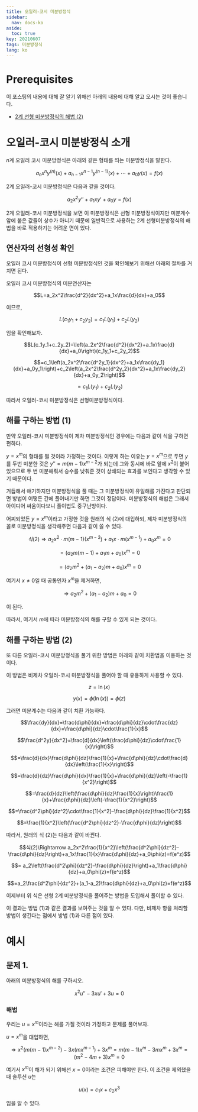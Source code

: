 ```yaml
---
title: 오일러-코시 미분방정식
sidebar:
  nav: docs-ko
aside:
  toc: true
key: 20210607
tags: 미분방정식
lang: ko
---
```


# Prerequisites 

이 포스팅의 내용에 대해 잘 알기 위해선 아래의 내용에 대해 알고 오시는 것이 좋습니다.

* [2계 선형 미분방정식의 해법 (2)](https://angeloyeo.github.io/2021/06/02/second_order_ODE_2.html)

# 오일러-코시 미분방정식 소개

$n$계 오일러 코시 미분방정식은 아래와 같은 형태를 띄는 미분방정식을 말한다.

$$a_nx^ny^{(n)}(x)+a_{n-1}x^{n-1}y^{(n-1)}(x)+\cdots+a_0y(x)=f(x)$$

2계 오일러-코시 미분방정식은 다음과 같을 것이다.

$$a_2x^2y''+a_1xy'+a_0y=f(x)$$

2계 오일러-코시 미분방정식을 보면 이 미분방정식은 선형 미분방정식이지만 미분계수 앞에 붙은 값들이 상수가 아니기 때문에 일반적으로 사용하는 2계 선형미분방정식의 해법을 바로 적용하기는 어려운 면이 있다.

## 연산자의 선형성 확인

오일러 코시 미분방정식이 선형 미분방정식인 것을 확인해보기 위해선 아래의 절차를 거치면 된다.

오일러 코시 미분방정식의 미분연산자는

$$L=a_2x^2\frac{d^2}{dx^2}+a_1x\frac{d}{dx}+a_0$$

이므로,

$$L(c_1y_1 + c_2y_2)=c_1L(y_1)+c_2L(y_2)$$

임을 확인해보자.

$$L(c_1y_1+c_2y_2)=\left(a_2x^2\frac{d^2}{dx^2}+a_1x\frac{d}{dx}+a_0\right)(c_1y_1+c_2y_2)$$

$$=c_1\left(a_2x^2\frac{d^2y_1}{dx^2}+a_1x\frac{dy_1}{dx}+a_0y_1\right)+c_2\left(a_2x^2\frac{d^2y_2}{dx^2}+a_1x\frac{dy_2}{dx}+a_0y_2\right)$$

$$=c_1L(y_1)+c_2L(y_2)$$

따라서 오일러-코시 미분방정식은 선형미분방정식이다.

## 해를 구하는 방법 (1)

만약 오일러-코시 미분방정식이 제차 미분방정식인 경우에는 다음과 같이 식을 구하면 편하다.

$y=x^m$의 형태를 띌 것이라 가정하는 것이다. 이렇게 하는 이유는 $y=x^m$으로 두면 $y$를 두번 미분한 것은 $y''=m(m-1)x^{m-2}$가 되는데 그와 동시에 바로 앞에 $x^2$이 붙어 있으므로 두 번 미분해줘서 승수를 낮춰준 것이 상쇄되는 효과를 보인다고 생각할 수 있기 때문이다.

거듭해서 얘기하지만 미분방정식을 풀 때는 그 미분방정식이 유일해를 가진다고 판단되면 방법이 어떻든 간에 풀어내기만 하면 그것이 정답이다. 미분방정식의 해법은 그래서 아이디어 싸움이다보니 풀이법도 중구난방이다.

어찌되었든 $y=x^m$이라고 가정한 것을 원래의 식 (2)에 대입하되, 제차 미분방정식의 꼴로 미분방정식을 생각해주면 다음과 같이 쓸 수 있다.

$$식(2)\Rightarrow a_2x^2 \cdot m (m-1)(x^{m-2})+a_1x\cdot m (x^{m-1})+a_0x^m=0$$

$$=(a_2m(m-1)+a_1m+a_0)x^m =0$$

$$=(a_2m^2+(a_1-a_2)m+a_0)x^m=0$$

여기서 $x\neq 0$일 때 공통인자 $x^m$을 제거하면,

$$\Rightarrow a_2m^2+(a_1-a_2)m+a_0=0$$

이 된다.
 
따라서, 여기서 $m$에 따라 미분방정식의 해를 구할 수 있게 되는 것이다.

## 해를 구하는 방법 (2)

또 다른 오일러-코시 미분방정식을 풀기 위한 방법은 아래와 같이 치환법을 이용하는 것이다.

이 방법은 비제차 오일러-코시 미분방정식을 풀어야 할 때 유용하게 사용할 수 있다.

$$z=\ln(x)$$

$$y(x)=\phi(\ln(x))=\phi(z)$$

그러면 미분계수는 다음과 같이 치환 가능하다.

$$\frac{dy}{dx}=\frac{d\phi}{dx}=\frac{d\phi}{dz}\cdot\frac{dz}{dx}=\frac{d\phi}{dz}\cdot\frac{1}{x}$$

$$\frac{d^2y}{dx^2}=\frac{d}{dx}\left(\frac{d\phi}{dz}\cdot\frac{1}{x}\right)$$

$$=\frac{d}{dx}\frac{d\phi}{dz}\frac{1}{x}+\frac{d\phi}{dz}\cdot\frac{d}{dx}\left(\frac{1}{x}\right)$$

$$=\frac{d}{dz}\frac{d\phi}{dx}\frac{1}{x}+\frac{d\phi}{dz}\left(-\frac{1}{x^2}\right)$$

$$=\frac{d}{dz}\left(\frac{d\phi}{dz}\frac{1}{x}\right)\frac{1}{x}+\frac{d\phi}{dz}\left(-\frac{1}{x^2}\right)$$

$$=\frac{d^2\phi}{dz^2}\cdot\frac{1}{x^2}-\frac{d\phi}{dz}\frac{1}{x^2}$$

$$=\frac{1}{x^2}\left(\frac{d^2\phi}{dz^2}-\frac{d\phi}{dz}\right)$$

따라서, 원래의 식 (2)는 다음과 같이 바뀐다.

$$식(2)\Rightarrow a_2x^2\frac{1}{x^2}\left(\frac{d^2\phi}{dz^2}-\frac{d\phi}{dz}\right)+a_1x\frac{1}{x}\frac{d\phi}{dz}+a_0\phi(z)=f(e^z)$$

$$= a_2\left(\frac{d^2\phi}{dz^2}-\frac{d\phi}{dz}\right)+a_1\frac{d\phi}{dz}+a_0\phi(z)=f(e^z)$$

$$=a_2\frac{d^2\phi}{dz^2}+(a_1-a_2)\frac{d\phi}{dz}+a_0\phi(z)=f(e^z)$$

이제부터 위 식은 선형 2계 미분방정식을 풀어주는 방법을 도입해서 풀이할 수 있다.

이 결과는 방법 (1)과 같은 결과를 보여주는 것을 알 수 있다. 다만, 비제차 항을 처리할 방법이 생긴다는 점에서 방법 (1)과 다른 점이 있다.

# 예시

## 문제 1.

아래의 미분방정식의 해를 구하시오.

$$x^2u''-3xu'+3u=0$$

### 해법

우리는 $u=x^m$이라는 해를 가질 것이라 가정하고 문제를 풀어보자.

$u=x^m$을 대입하면,

$$\Rightarrow x^2(m(m-1)x^{m-2})-3x(mx^{m-1})+3x^m=m(m-1)x^m-3mx^m+3x^m=(m^2-4m+3)x^m=0$$

여기서 $x^m$이 해가 되기 위해선 $x=0$이라는 조건은 피해야만 한다. 이 조건을 제외했을 때 솔루션 $u$는

$$u(x)=c_1x+c_2x^3$$

임을 알 수 있다.